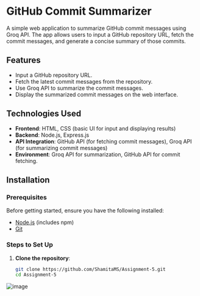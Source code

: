 # GitHub Commit Summarizer

A simple web application to summarize GitHub commit messages using Groq API. The app allows users to input a GitHub repository URL, fetch the commit messages, and generate a concise summary of those commits.

## Features

- Input a GitHub repository URL.
- Fetch the latest commit messages from the repository.
- Use Groq API to summarize the commit messages.
- Display the summarized commit messages on the web interface.

## Technologies Used

- **Frontend**: HTML, CSS (basic UI for input and displaying results)
- **Backend**: Node.js, Express.js
- **API Integration**: GitHub API (for fetching commit messages), Groq API (for summarizing commit messages)
- **Environment**: Groq API for summarization, GitHub API for commit fetching.

## Installation

### Prerequisites

Before getting started, ensure you have the following installed:

- [Node.js](https://nodejs.org/) (includes npm)
- [Git](https://git-scm.com/)

### Steps to Set Up

1. **Clone the repository**:

   ```bash
   git clone https://github.com/ShamitaMS/Assignment-5.git
   cd Assignment-5
![image](https://github.com/user-attachments/assets/4721eb6f-374a-4af2-8a0d-e18a0f469bbf)
